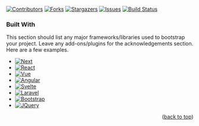 <!-- TEMPLATE SOURCE: https://github.com/earthodev/top-readme-templates/blob/main/README-TEMPLATE1.md -->
<!-- ExperimentalNeighbor/ExperimentalNeighbor -->
<a name="readme-top"></a>

[contributors-shield]: https://img.shields.io/github/contributors/ExperimentalNeighbor/README-TEST.svg?style=for-the-badge
[contributors-url]: https://github.com/ExperimentalNeighbor/ExperimentalNeighbor/graphs/contributors

[forks-shield]: https://img.shields.io/github/forks/ExperimentalNeighbor/README-TEST.svg?style=for-the-badge
[forks-url]: https://github.com/ExperimentalNeighbor/ExperimentalNeighbor/network/members

[stars-shield]: https://img.shields.io/github/stars/ExperimentalNeighbor/README-TEST.svg?style=for-the-badge
[stars-url]: https://github.com/ExperimentalNeighbor/ExperimentalNeighbor/stargazers

[issues-shield]: https://img.shields.io/github/issues/ExperimentalNeighbor/README-TEST.svg?style=for-the-badge
[issues-url]: https://github.com/ExperimentalNeighbor/ExperimentalNeighbor/issues

[build-status-shield]: https://img.shields.io/github/actions/workflow/status/ExperimentalNeighbor/README-TEST/test-action.yml?style=for-the-badge
[build-status-url]: https://github.com/ExperimentalNeighbor/README-TEST/actions/workflows/test-action.yml

<!--
[license-shield]: https://img.shields.io/github/license/ExperimentalNeighbor/ExperimentalNeighbor.svg?style=for-the-badge&cacheSeconds=60
[license-url]: https://github.com/blob/master/LICENSE.txt

[linkedin-shield]: https://img.shields.io/badge/-LinkedIn-black.svg?style=for-the-badge&logo=linkedin&colorB=555&cacheSeconds=60
[linkedin-url]: https://linkedin.com/in/USER
-->

<!-- PROJECT SHIELDS -->
[![Contributors][contributors-shield]][contributors-url]
[![Forks][forks-shield]][forks-url]
[![Stargazers][stars-shield]][stars-url]
[![Issues][issues-shield]][issues-url]
[![Build Status][build-status-shield]][build-status-url]
<!--
[![MIT License][license-shield]][license-url]

[![LinkedIn][linkedin-shield]][linkedin-url]
-->


### Built With

This section should list any major frameworks/libraries used to bootstrap your project. Leave any add-ons/plugins for the acknowledgements section. Here are a few examples.

* [![Next][Next.js]][Next-url]
* [![React][React.js]][React-url]
* [![Vue][Vue.js]][Vue-url]
* [![Angular][Angular.io]][Angular-url]
* [![Svelte][Svelte.dev]][Svelte-url]
* [![Laravel][Laravel.com]][Laravel-url]
* [![Bootstrap][Bootstrap.com]][Bootstrap-url]
* [![JQuery][JQuery.com]][JQuery-url]

<p align="right">(<a href="#readme-top">back to top</a>)</p>

<!-- MARKDOWN LINKS & IMAGES -->
<!-- https://www.markdownguide.org/basic-syntax/#reference-style-links -->

[product-screenshot]: images/screenshot.png
[Next.js]: https://img.shields.io/badge/next.js-000000?style=for-the-badge&logo=nextdotjs&logoColor=white
[Next-url]: https://nextjs.org/
[React.js]: https://img.shields.io/badge/React-20232A?style=for-the-badge&logo=react&logoColor=61DAFB
[React-url]: https://reactjs.org/
[Vue.js]: https://img.shields.io/badge/Vue.js-35495E?style=for-the-badge&logo=vuedotjs&logoColor=4FC08D
[Vue-url]: https://vuejs.org/
[Angular.io]: https://img.shields.io/badge/Angular-DD0031?style=for-the-badge&logo=angular&logoColor=white
[Angular-url]: https://angular.io/
[Svelte.dev]: https://img.shields.io/badge/Svelte-4A4A55?style=for-the-badge&logo=svelte&logoColor=FF3E00
[Svelte-url]: https://svelte.dev/
[Laravel.com]: https://img.shields.io/badge/Laravel-FF2D20?style=for-the-badge&logo=laravel&logoColor=white
[Laravel-url]: https://laravel.com
[Bootstrap.com]: https://img.shields.io/badge/Bootstrap-563D7C?style=for-the-badge&logo=bootstrap&logoColor=white
[Bootstrap-url]: https://getbootstrap.com
[JQuery.com]: https://img.shields.io/badge/jQuery-0769AD?style=for-the-badge&logo=jquery&logoColor=white
[JQuery-url]: https://jquery.com 
